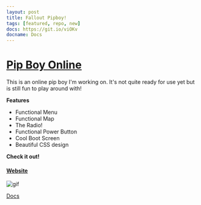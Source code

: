 ```yaml
---
layout: post
title: Fallout Pipboy!
tags: [featured, repo, new]
docs: https://git.io/viOKv
docname: Docs
---
```

# [Pip Boy Online](https://github.com/clarkhacks-labs/pip-boy)

This is an online pip boy I'm working on. It's not quite ready for use yet but is still fun to play around with!

__Features__

* Functional Menu
* Functional Map
* The Radio!
* Functional Power Button
* Cool Boot Screen
* Beautiful CSS design

__Check it out!__

#### [Website](https://clarkhacks-labs.github.io/pip-boy/)

![gif](https://clarkhacks-labs.github.io/pip-boy/img/demo.gif)

[Docs](https://github.com/clarkhacks-labs/pip-boy/blob/master/docs.md)
